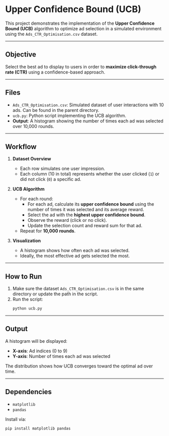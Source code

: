 # Upper Confidence Bound (UCB)
This project demonstrates the implementation of the **Upper Confidence Bound (UCB)** algorithm to optimize ad selection in a simulated environment using the `Ads_CTR_Optimisation.csv` dataset.

---

## Objective

Select the best ad to display to users in order to **maximize click-through rate (CTR)** using a confidence-based approach.

---

## Files

- `Ads_CTR_Optimisation.csv`: Simulated dataset of user interactions with 10 ads. Can be found in the parent directory.
- `ucb.py`: Python script implementing the UCB algorithm.
- **Output**: A histogram showing the number of times each ad was selected over 10,000 rounds.

---

## Workflow

1. **Dataset Overview**
    - Each row simulates one user impression.
    - Each column (10 in total) represents whether the user clicked (`1`) or did not click (`0`) a specific ad.

2. **UCB Algorithm**
    - For each round:
      - For each ad, calculate its **upper confidence bound** using the number of times it was selected and its average reward.
      - Select the ad with the **highest upper confidence bound**.
      - Observe the reward (click or no click).
      - Update the selection count and reward sum for that ad.
    - Repeat for **10,000 rounds**.

3. **Visualization**
    - A histogram shows how often each ad was selected.
    - Ideally, the most effective ad gets selected the most.

---

## How to Run

1. Make sure the dataset `Ads_CTR_Optimisation.csv` is in the same directory or update the path in the script.
2. Run the script:
    ```bash
    python ucb.py
    ```

---

## Output

A histogram will be displayed:

- **X-axis**: Ad indices (0 to 9)
- **Y-axis**: Number of times each ad was selected

The distribution shows how UCB converges toward the optimal ad over time.

---

## Dependencies

- `matplotlib`
- `pandas`

Install via:

```bash
pip install matplotlib pandas
```